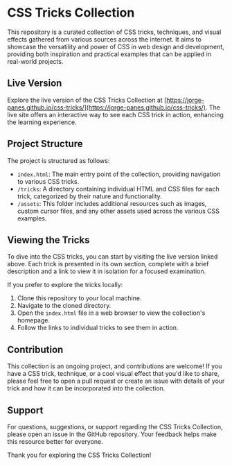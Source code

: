 # CSS Tricks Collection

This repository is a curated collection of CSS tricks, techniques, and visual effects gathered from various sources across the internet. It aims to showcase the versatility and power of CSS in web design and development, providing both inspiration and practical examples that can be applied in real-world projects.

## Live Version

Explore the live version of the CSS Tricks Collection at [https://jorge-panes.github.io/css-tricks/](https://jorge-panes.github.io/css-tricks/). The live site offers an interactive way to see each CSS trick in action, enhancing the learning experience.

## Project Structure

The project is structured as follows:

- `index.html`: The main entry point of the collection, providing navigation to various CSS tricks.
- `/tricks`: A directory containing individual HTML and CSS files for each trick, categorized by their nature and functionality.
- `/assets`: This folder includes additional resources such as images, custom cursor files, and any other assets used across the various CSS examples.

## Viewing the Tricks

To dive into the CSS tricks, you can start by visiting the live version linked above. Each trick is presented in its own section, complete with a brief description and a link to view it in isolation for a focused examination.

If you prefer to explore the tricks locally:

1. Clone this repository to your local machine.
2. Navigate to the cloned directory.
3. Open the `index.html` file in a web browser to view the collection's homepage.
4. Follow the links to individual tricks to see them in action.

## Contribution

This collection is an ongoing project, and contributions are welcome! If you have a CSS trick, technique, or a cool visual effect that you'd like to share, please feel free to open a pull request or create an issue with details of your trick and how it can be incorporated into the collection.

## Support

For questions, suggestions, or support regarding the CSS Tricks Collection, please open an issue in the GitHub repository. Your feedback helps make this resource better for everyone.

Thank you for exploring the CSS Tricks Collection!
